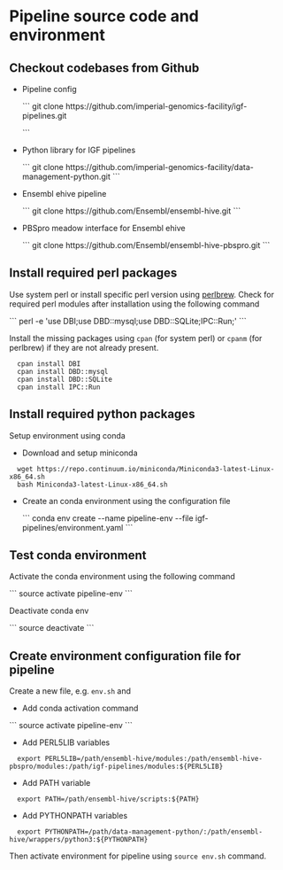 # Pipeline source code and environment

## Checkout codebases from Github

* Pipeline config
  <p>```
  git clone https://github.com/imperial-genomics-facility/igf-pipelines.git</p>
  ```</p>

* Python library for IGF pipelines
  <p>```
  git clone https://github.com/imperial-genomics-facility/data-management-python.git
  ```</p>

* Ensembl ehive pipeline
  <p>```
  git clone https://github.com/Ensembl/ensembl-hive.git
  ```</p>

* PBSpro meadow interface for Ensembl ehive
  <p>```
  git clone https://github.com/Ensembl/ensembl-hive-pbspro.git
  ```</p>

## Install required perl packages

Use system perl or install specific perl version using [perlbrew](https://perlbrew.pl/). Check for required perl modules after installation using the following command
  <p>```
  perl -e 'use DBI;use DBD::mysql;use DBD::SQLite;IPC::Run;'
  ```</p>

Install the missing packages using `cpan` (for system perl) or `cpanm` (for perlbrew) if they are not already present.
<pre><code>  cpan install DBI
  cpan install DBD::mysql
  cpan install DBD::SQLite
  cpan install IPC::Run  
</code></pre>

## Install required python packages

Setup environment using conda

* Download and setup miniconda
 <pre><code>  wget https://repo.continuum.io/miniconda/Miniconda3-latest-Linux-x86_64.sh
  bash Miniconda3-latest-Linux-x86_64.sh  </code></pre>

* Create an conda environment using the configuration file
  <p>```
  conda env create --name pipeline-env --file igf-pipelines/environment.yaml
  ```</p>

## Test conda environment

Activate the conda environment using the following command
  <p>```
  source activate pipeline-env
  ```</p>

Deactivate conda env
  <p>```
  source deactivate
  ```</p>

## Create environment configuration file for pipeline

Create a new file, e.g. `env.sh` and 

 *  Add conda activation command
  <p>```
  source activate pipeline-env
  ```</p>
  
 * Add PERL5LIB variables
  <pre><code>  export PERL5LIB=/path/ensembl-hive/modules:/path/ensembl-hive-pbspro/modules:/path/igf-pipelines/modules:${PERL5LIB}  </code></pre>
  
  * Add PATH variable
  <pre><code>  export PATH=/path/ensembl-hive/scripts:${PATH}  </code></pre>
  
  * Add PYTHONPATH variables
  <pre><code>  export PYTHONPATH=/path/data-management-python/:/path/ensembl-hive/wrappers/python3:${PYTHONPATH}  </code></pre>

Then activate environment for pipeline using `source env.sh` command.
